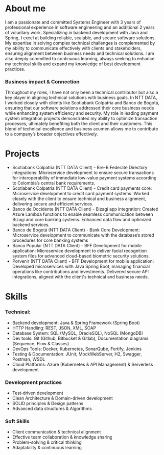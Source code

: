 # About me
I am a passionate and committed Systems Engineer with 3 years of professional experience in software engineering and an additional 2 years of voluntary work. Specializing in backend development with Java and Spring, I excel at building reliable, scalable, and secure software solutions. My expertise in solving complex technical challenges is complemented by my ability to communicate effectively with clients and stakeholders, ensuring alignment between business needs and technical solutions. I am also deeply committed to continuous learning, always seeking to enhance my technical skills and expand my knowledge of best development practices.

### Business impact & Connection
Throughout my roles, I have not only been a technical contributor but also a key player in aligning technical solutions with business goals. In NTT DATA, I worked closely with clients like Scotiabank Colpatria and Banco de Bogotá, ensuring that our software solutions addressed their core business needs while enhancing system efficiency and security. My role in leading payment system integration projects demonstrated my ability to optimize transaction processes, ultimately benefiting both the client and their customers. This blend of technical excellence and business acumen allows me to contribute to a company’s broader objectives effectively.

# Projects
- Scotiabank Colpatria (NTT DATA Client) - Bre-B Federate Directory integrations: Microservice development to ensure secure transactions for interoperability of immediate low-value payment systems according to Colombia’s central bank requirements.
- Scotiabank Colpatria (NTT DATA Client) - Credit card payments core: Microservice development to credit card payment systems. Worked closely with the client to ensure technical and business alignment, delivering secure and efficient services.
- Banco de Occidente (NTT DATA Client) - Bizagi app integration: Created Azure Lambda functions to enable seamless communication between Bizagi and core banking systems. Enhanced data flow and optimized backend services.
- Banco de Bogotá (NTT DATA Client) - Bank Core Development: Microservice development to communicate with the database’s stored procedures for core banking systems
- Banco Popular (NTT DATA Client) - BFF Development for mobile application: Microservice development to deliver facial recognition system files for advanced cloud-based biometric security solutions.
- Porvenir (NTT DATA Client) - BFF Development for mobile application: Developed microservices with Java Spring Boot, managing financial operations like contributions and investments. Delivered secure API integrations, aligned with the client's technical and business needs.

# Skills
### Technical:
- Backend development: Java & Spring Framework (Spring Boot)
- HTTP Handling: REST, JSON, XML, SOAP
- Database System: SQL (MySQL, OracleSQL), NoSQL (MongoDB)
- Dev tools: Git (Github, Bitbucket & Gitlab), Documentation diagrams (Sequence, Flow & Classes)
- DevOps Tools: Docker, Kubernetes, SonarQube, Fortify, Jenkins
- Testing & Documentation: JUnit, MockWebServer, H2, Swagger, Postman, WSDL
- Cloud Platforms: Azure (Kubernetes & API Management) & Serverless development

### Development practices
- Test-driven development
- Clean Architecture & Domain-driven development
- SOLID principles & Design patterns
- Advanced data structures & Algorithms

### Soft Skills
- Client communication & technical alignment
- Effective team collaboration & knowledge sharing
- Problem-solving & critical thinking
- Adaptability & continuous learning
